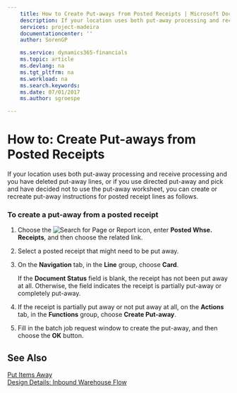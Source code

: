 ```yaml
---
    title: How to Create Put-aways from Posted Receipts | Microsoft Docs
    description: If your location uses both put-away processing and receive processing and you have deleted put-away lines, or if you use directed put-away and pick and have decided not to use the put-away worksheet, you can create or recreate put-away instructions for posted receipt lines as follows.
    services: project-madeira
    documentationcenter: ''
    author: SorenGP

    ms.service: dynamics365-financials
    ms.topic: article
    ms.devlang: na
    ms.tgt_pltfrm: na
    ms.workload: na
    ms.search.keywords:
    ms.date: 07/01/2017
    ms.author: sgroespe

---
```

# How to: Create Put-aways from Posted Receipts
If your location uses both put-away processing and receive processing and you have deleted put-away lines, or if you use directed put-away and pick and have decided not to use the put-away worksheet, you can create or recreate put-away instructions for posted receipt lines as follows.  
  
### To create a put-away from a posted receipt  
  
1.  Choose the ![Search for Page or Report](media/ui-search/search_small.png "Search for Page or Report icon") icon, enter **Posted Whse. Receipts**, and then choose the related link.  
  
2.  Select a posted receipt that might need to be put away.  
  
3.  On the **Navigation** tab, in the **Line** group, choose **Card**.  
  
     If the **Document Status** field is blank, the receipt has not been put away at all. Otherwise, the field indicates the receipt is partially put-away or completely put-away.  
  
4.  If the receipt is partially put away or not put away at all, on the **Actions** tab, in the **Functions** group, choose **Create Put-away**.  
  
5.  Fill in the batch job request window to create the put-away, and then choose the **OK** button.  
  
## See Also  
 [Put Items Away](../put-items-away.md)   
 [Design Details: Inbound Warehouse Flow](../../design-details-inbound-warehouse-flow.md)